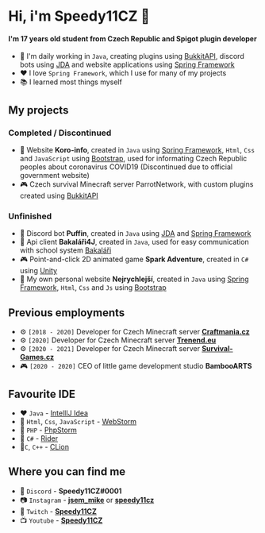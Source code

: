 # Hi, i'm Speedy11CZ 🧪

#### I'm 17 years old student from Czech Republic and Spigot plugin developer

- 🔧 I'm daily working in `Java`, creating plugins using [BukkitAPI](https://www.spigotmc.org/), discord bots using [JDA](https://github.com/DV8FromTheWorld/JDA) and website applications using [Spring Framework](https://spring.io/)
- ❤ I love `Spring Framework`, which I use for many of my projects
- 📚 I learned most things myself

## My projects
### Completed / Discontinued
- 📄 Website **Koro-info**, created in `Java` using [Spring Framework](https://spring.io/), `Html`, `Css` and `JavaScript` using [Bootstrap](https://getbootstrap.com/), used for informating Czech Republic peoples about coronavirus COVID19 (Discontinued due to official government website)
- 🎮 Czech survival Minecraft server ParrotNetwork, with custom plugins created using [BukkitAPI](https://www.spigotmc.org/)

### Unfinished
- 🤖 Discord bot **Puffin**, created in `Java` using [JDA](https://github.com/DV8FromTheWorld/JDA) and [Spring Framework](https://spring.io/)
- 📑 Api client **Bakaláři4J**, created in `Java`, used for easy communication with school system [Bakaláři](https://www.bakalari.cz/)
- 🎮 Point-and-click 2D animated game **Spark Adventure**, created in `C#` using [Unity](https://unity.com/)
- 📄 My own personal website **Nejrychlejší**, created in `Java` using [Spring Framework](https://spring.io/), `Html`, `Css` and `Js` using [Bootstrap](https://getbootstrap.com/)

## Previous employments
- ⚙ `[2018 - 2020]` Developer for Czech Minecraft server **[Craftmania.cz](https://craftmania.cz/)**
- ⚙ `[2020]` Developer for Czech Minecraft server **[Trenend.eu](https://trenend.eu/)**
- ⚙ `[2020 - 2021]` Developer for Czech Minecraft server **[Survival-Games.cz](https://survival-games.cz/)**
- 🎮 `[2020 - 2020]` CEO of little game development studio **BambooARTS**

## Favourite IDE
- ❤ `Java` - [IntellIJ Idea](https://www.jetbrains.com/idea/)
- 🧡 `Html`, `Css`, `JavaScript` - [WebStorm](https://www.jetbrains.com/webstorm/)
- 💛 `PHP` - [PhpStorm](https://www.jetbrains.com/phpstorm/)
- 💚 `C#` - [Rider](https://www.jetbrains.com/rider/)
- 💙`C`, `C++` - [CLion](https://www.jetbrains.com/clion/)

## Where you can find me
- 💬 `Discord` - **Speedy11CZ#0001**
- 📷 `Instagram` - **[jsem_mike](https://instagram.com/jsem_mike)** or **[speedy11cz](https://instagram.com/speedy11cz)**
- 🎥 `Twitch` - **[Speedy11CZ](https://twitch.tv/speedy11cz)**
- 📺 `Youtube` - **[Speedy11CZ](https://www.youtube.com/speedy11cz)**
